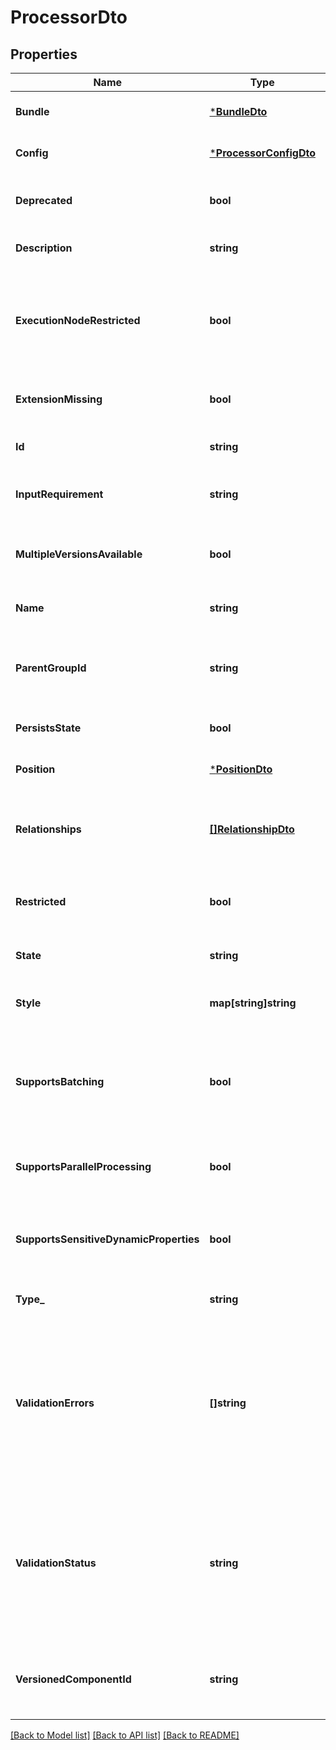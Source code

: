 # ProcessorDto

## Properties
Name | Type | Description | Notes
------------ | ------------- | ------------- | -------------
**Bundle** | [***BundleDto**](BundleDTO.md) |  | [optional] [default to null]
**Config** | [***ProcessorConfigDto**](ProcessorConfigDTO.md) |  | [optional] [default to null]
**Deprecated** | **bool** | Whether the processor has been deprecated. | [optional] [default to null]
**Description** | **string** | The description of the processor. | [optional] [default to null]
**ExecutionNodeRestricted** | **bool** | Indicates if the execution node of a processor is restricted to run only on the primary node | [optional] [default to null]
**ExtensionMissing** | **bool** | Whether the underlying extension is missing. | [optional] [default to null]
**Id** | **string** | The id of the component. | [optional] [default to null]
**InputRequirement** | **string** | The input requirement for this processor. | [optional] [default to null]
**MultipleVersionsAvailable** | **bool** | Whether the processor has multiple versions available. | [optional] [default to null]
**Name** | **string** | The name of the processor. | [optional] [default to null]
**ParentGroupId** | **string** | The id of parent process group of this component if applicable. | [optional] [default to null]
**PersistsState** | **bool** | Whether the processor persists state. | [optional] [default to null]
**Position** | [***PositionDto**](PositionDTO.md) |  | [optional] [default to null]
**Relationships** | [**[]RelationshipDto**](RelationshipDTO.md) | The available relationships that the processor currently supports. | [optional] [default to null]
**Restricted** | **bool** | Whether the processor requires elevated privileges. | [optional] [default to null]
**State** | **string** | The state of the processor | [optional] [default to null]
**Style** | **map[string]string** | Styles for the processor (background-color : #eee). | [optional] [default to null]
**SupportsBatching** | **bool** | Whether the processor supports batching. This makes the run duration settings available. | [optional] [default to null]
**SupportsParallelProcessing** | **bool** | Whether the processor supports parallel processing. | [optional] [default to null]
**SupportsSensitiveDynamicProperties** | **bool** | Whether the processor supports sensitive dynamic properties. | [optional] [default to null]
**Type_** | **string** | The type of the processor. | [optional] [default to null]
**ValidationErrors** | **[]string** | The validation errors for the processor. These validation errors represent the problems with the processor that must be resolved before it can be started. | [optional] [default to null]
**ValidationStatus** | **string** | Indicates whether the Processor is valid, invalid, or still in the process of validating (i.e., it is unknown whether or not the Processor is valid) | [optional] [default to null]
**VersionedComponentId** | **string** | The ID of the corresponding component that is under version control | [optional] [default to null]

[[Back to Model list]](../README.md#documentation-for-models) [[Back to API list]](../README.md#documentation-for-api-endpoints) [[Back to README]](../README.md)

